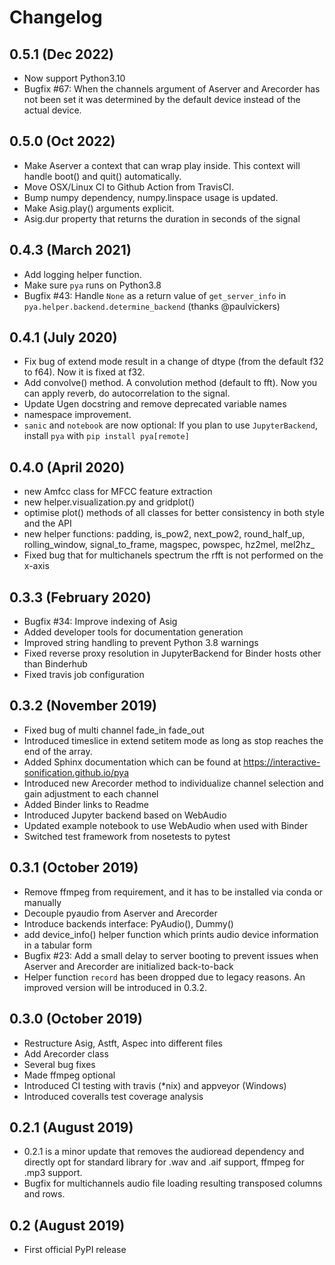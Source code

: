 # Changelog

## 0.5.1 (Dec 2022)
* Now support Python3.10
* Bugfix #67: When the channels argument of Aserver and Arecorder has not been set it was determined by the default device instead of the actual device.

## 0.5.0 (Oct 2022)
* Make Aserver a context that can wrap play inside. This context will handle boot() and quit() automatically.
* Move OSX/Linux CI to Github Action from TravisCI.
* Bump numpy dependency, numpy.linspace usage is updated.
* Make Asig.play() arguments explicit. 
* Asig.dur property that returns the duration in seconds of the signal

## 0.4.3 (March 2021)
* Add logging helper function.
* Make sure `pya` runs on Python3.8
* Bugfix #43: Handle `None` as a return value of `get_server_info` in `pya.helper.backend.determine_backend` (thanks @paulvickers)

## 0.4.1 (July 2020)
* Fix bug of extend mode result in a change of dtype (from the default f32 to f64). Now it is fixed at f32.
* Add convolve() method. A convolution method (default to fft). Now you can apply reverb, do autocorrelation to the signal.
* Update Ugen docstring and remove deprecated variable names
* namespace improvement.
* `sanic` and `notebook` are now optional: If you plan to use `JupyterBackend`, install `pya` with `pip install pya[remote]`

## 0.4.0 (April 2020)
* new Amfcc class for MFCC feature extraction
* new helper.visualization.py and gridplot()
* optimise plot() methods of all classes for better consistency in both style and the API
* new helper functions: padding, is_pow2, next_pow2, round_half_up, rolling_window, signal_to_frame,
  magspec, powspec, hz2mel, mel2hz_
* Fixed bug that for multichanels spectrum the rfft is not performed on the x-axis

## 0.3.3 (February 2020)

* Bugfix #34: Improve indexing of Asig
* Added developer tools for documentation generation
* Improved string handling to prevent Python 3.8 warnings
* Fixed reverse proxy resolution in JupyterBackend for Binder hosts other than Binderhub
* Fixed travis job configuration

## 0.3.2 (November 2019)

* Fixed bug of multi channel fade_in fade_out
* Introduced timeslice in extend setitem mode as long as stop reaches the end of the array.
* Added Sphinx documentation which can be found at https://interactive-sonification.github.io/pya
* Introduced new Arecorder method to individualize channel selection and gain adjustment to each channel
* Added Binder links to Readme
* Introduced Jupyter backend based on WebAudio
* Updated example notebook to use WebAudio when used with Binder
* Switched test framework from nosetests to pytest


## 0.3.1 (October 2019)

* Remove ffmpeg from requirement, and it has to be installed via conda or manually
* Decouple pyaudio from Aserver and Arecorder
* Introduce backends interface: PyAudio(), Dummy()
* add device_info() helper function which prints audio device information in a tabular form
* Bugfix #23: Add a small delay to server booting to prevent issues when Aserver and Arecorder are initialized back-to-back
* Helper function `record` has been dropped due to legacy reasons. An improved version will be introduced in 0.3.2.


## 0.3.0 (October 2019)

* Restructure Asig, Astft, Aspec into different files
* Add Arecorder class
* Several bug fixes
* Made ffmpeg optional
* Introduced CI testing with travis (*nix) and appveyor (Windows)
* Introduced coveralls test coverage analysis


## 0.2.1 (August 2019)

* 0.2.1 is a minor update that removes the audioread dependency and directly opt for standard library for .wav and .aif support, ffmpeg for .mp3 support.
* Bugfix for multichannels audio file loading resulting transposed columns and rows.


## 0.2 (August 2019)

* First official PyPI release


